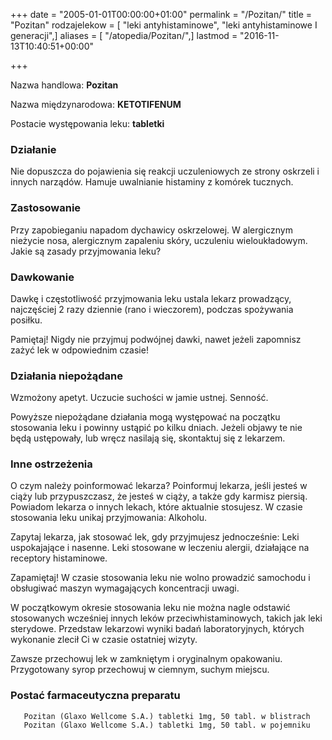 +++
date = "2005-01-01T00:00:00+01:00"
permalink = "/Pozitan/"
title = "Pozitan"
rodzajelekow = [ "leki antyhistaminowe", "leki antyhistaminowe I generacji",]
aliases = [ "/atopedia/Pozitan/",]
lastmod = "2016-11-13T10:40:51+00:00"

+++

Nazwa handlowa: **Pozitan**

Nazwa międzynarodowa: **KETOTIFENUM**

Postacie występowania leku: **tabletki**

### Działanie

Nie dopuszcza do pojawienia się reakcji uczuleniowych ze strony oskrzeli i innych narządów. Hamuje uwalnianie histaminy z komórek tucznych.

### Zastosowanie

Przy zapobieganiu napadom dychawicy oskrzelowej. W alergicznym nieżycie nosa, alergicznym zapaleniu skóry, uczuleniu wieloukładowym. Jakie są zasady przyjmowania leku?

### Dawkowanie

Dawkę i częstotliwość przyjmowania leku ustala lekarz prowadzący, najczęściej 2 razy dziennie (rano i wieczorem), podczas spożywania posiłku.

Pamiętaj! Nigdy nie przyjmuj podwójnej dawki, nawet jeżeli zapomnisz zażyć lek w odpowiednim czasie!

### Działania niepożądane

Wzmożony apetyt. Uczucie suchości w jamie ustnej. Senność.

Powyższe niepożądane działania mogą występować na początku stosowania leku i powinny ustąpić po kilku dniach. Jeżeli objawy te nie będą ustępowały, lub wręcz nasilają się, skontaktuj się z lekarzem.

### Inne ostrzeżenia

O czym należy poinformować lekarza? Poinformuj lekarza, jeśli jesteś w ciąży lub przypuszczasz, że jesteś w ciąży, a także gdy karmisz piersią. Powiadom lekarza o innych lekach, które aktualnie stosujesz. W czasie stosowania leku unikaj przyjmowania: Alkoholu.

Zapytaj lekarza, jak stosować lek, gdy przyjmujesz jednocześnie: Leki uspokajające i nasenne. Leki stosowane w leczeniu alergii, działające na receptory histaminowe.

Zapamiętaj! W czasie stosowania leku nie wolno prowadzić samochodu i obsługiwać maszyn wymagających koncentracji uwagi.

W początkowym okresie stosowania leku nie można nagle odstawić stosowanych wcześniej innych leków przeciwhistaminowych, takich jak leki sterydowe. Przedstaw lekarzowi wyniki badań laboratoryjnych, których wykonanie zlecił Ci w czasie ostatniej wizyty.

Zawsze przechowuj lek w zamkniętym i oryginalnym opakowaniu. Przygotowany syrop przechowuj w ciemnym, suchym miejscu.

### Postać farmaceutyczna preparatu

`   Pozitan (Glaxo Wellcome S.A.) tabletki 1mg, 50 tabl. w blistrach`
`   Pozitan (Glaxo Wellcome S.A.) tabletki 1mg, 50 tabl. w pojemniku`

